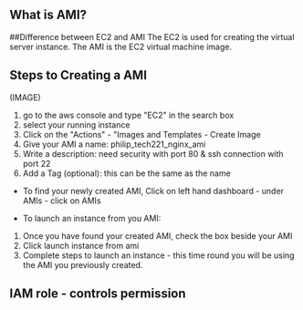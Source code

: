 





## What is AMI?


##Difference between EC2 and AMI
The EC2 is used for creating the virtual server instance. The AMI is the EC2 virtual machine image.



## Steps to Creating a AMI

(IMAGE)

1. go to the aws console and type "EC2" in the search box
2. select your running instance
3. Click on the "Actions" - "Images and Templates - Create Image
4. Give your AMI a name: philip_tech221_nginx_ami
5. Write a description: need security with port 80 & ssh connection with port 22
6. Add a Tag (optional): this can be the same as the name

- To find your newly created AMI, Click on left hand dashboard - under AMIs - click on AMIs

- To launch an instance from you AMI:

1. Once you have found your created AMI, check the box beside your AMI
2. Click launch instance from ami
3. Complete steps to launch an instance - this time round you will be using the AMI you previously created.

## IAM role - controls permission


